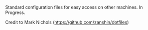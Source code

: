 Standard configuration files for easy access on other machines. In Progress.

Credit to Mark Nichols (https://github.com/zanshin/dotfiles)